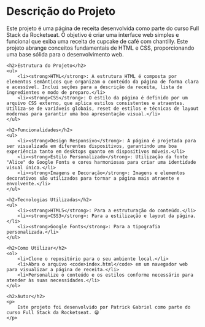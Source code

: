 <!DOCTYPE html>
<html lang="pt-br">
<head>
    <meta charset="UTF-8">
    <meta name="viewport" content="width=device-width, initial-scale=1.0">
    <title>Descrição do Projeto</title>
</head>
<body>
    <h1>Descrição do Projeto</h1>
    <p>
        Este projeto é uma página de receita desenvolvida como parte do curso Full Stack da Rocketseat. O objetivo é criar uma interface web simples e funcional que exiba uma receita de cupcake de café com chantilly. Este projeto abrange conceitos fundamentais de HTML e CSS, proporcionando uma base sólida para o desenvolvimento web.
    </p>

    <h2>Estrutura do Projeto</h2>
    <ul>
        <li><strong>HTML</strong>: A estrutura HTML é composta por elementos semânticos que organizam o conteúdo da página de forma clara e acessível. Inclui seções para a descrição da receita, lista de ingredientes e modo de preparo.</li>
        <li><strong>CSS</strong>: O estilo da página é definido por um arquivo CSS externo, que aplica estilos consistentes e atraentes. Utiliza-se de variáveis globais, reset de estilos e técnicas de layout modernas para garantir uma boa apresentação visual.</li>
    </ul>

    <h2>Funcionalidades</h2>
    <ul>
        <li><strong>Design Responsivo</strong>: A página é projetada para ser visualizada em diferentes dispositivos, garantindo uma boa experiência tanto em desktops quanto em dispositivos móveis.</li>
        <li><strong>Estilo Personalizado</strong>: Utilização da fonte "Alice" do Google Fonts e cores harmoniosas para criar uma identidade visual única.</li>
        <li><strong>Imagens e Decoração</strong>: Imagens e elementos decorativos são utilizados para tornar a página mais atraente e envolvente.</li>
    </ul>

    <h2>Tecnologias Utilizadas</h2>
    <ul>
        <li><strong>HTML5</strong>: Para a estruturação do conteúdo.</li>
        <li><strong>CSS3</strong>: Para a estilização e layout da página.</li>
        <li><strong>Google Fonts</strong>: Para a tipografia personalizada.</li>
    </ul>

    <h2>Como Utilizar</h2>
    <ol>
        <li>Clone o repositório para o seu ambiente local.</li>
        <li>Abra o arquivo <code>index.html</code> em um navegador web para visualizar a página de receita.</li>
        <li>Personalize o conteúdo e os estilos conforme necessário para atender às suas necessidades.</li>
    </ol>

    <h2>Autor</h2>
    <p>
        Este projeto foi desenvolvido por Patrick Gabriel como parte do curso Full Stack da Rocketseat. 😁
    </p>
</body>
</html>
